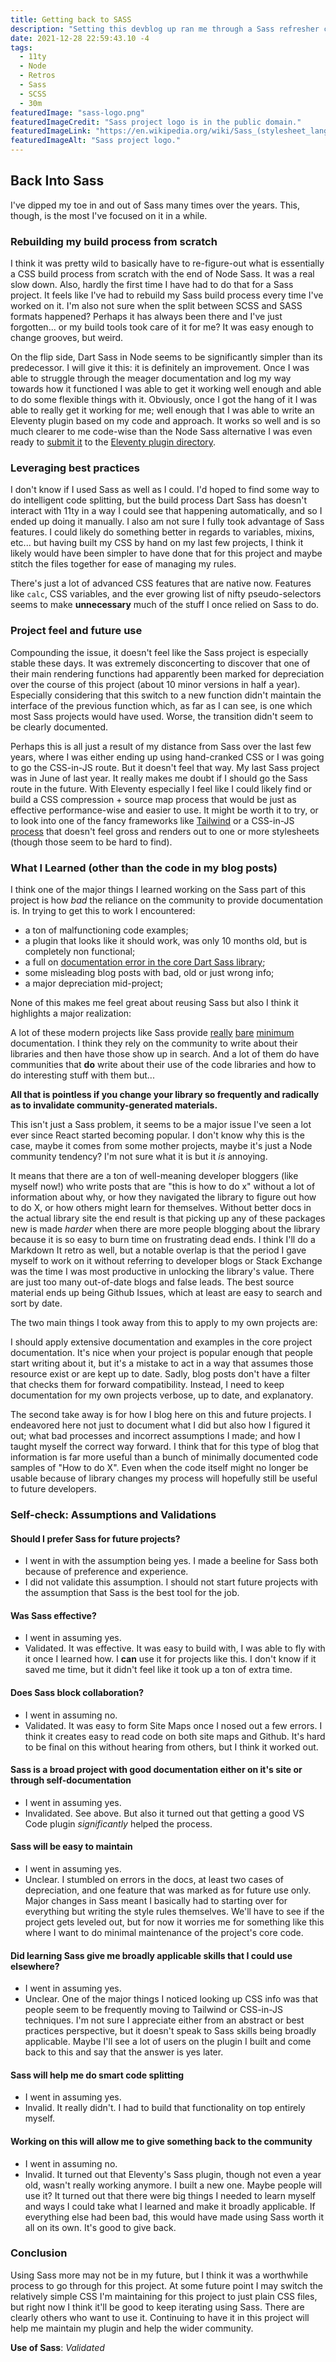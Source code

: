```yaml
---
title: Getting back to SASS
description: "Setting this devblog up ran me through a Sass refresher course, and presented an opportunity. But I'm not sure it was worth it"
date: 2021-12-28 22:59:43.10 -4
tags:
  - 11ty
  - Node
  - Retros
  - Sass
  - SCSS
  - 30m
featuredImage: "sass-logo.png"
featuredImageCredit: "Sass project logo is in the public domain."
featuredImageLink: "https://en.wikipedia.org/wiki/Sass_(stylesheet_language)"
featuredImageAlt: "Sass project logo."
---
```


## Back Into Sass

I've dipped my toe in and out of Sass many times over the years. This, though, is the most I've focused on it in a while.

### Rebuilding my build process from scratch

I think it was pretty wild to basically have to re-figure-out what is essentially a CSS build process from scratch with the end of Node Sass. It was a real slow down. Also, hardly the first time I have had to do that for a Sass project. It feels like I've had to rebuild my Sass build process every time I've worked on it. I'm also not sure when the split between SCSS and SASS formats happened? Perhaps it has always been there and I've just forgotten... or my build tools took care of it for me? It was easy enough to change grooves, but weird.

On the flip side, Dart Sass in Node seems to be significantly simpler than its predecessor. I will give it this: it is definitely an improvement. Once I was able to struggle through the meager documentation and log my way towards how it functioned I was able to get it working well enough and able to do some flexible things with it. Obviously, once I got the hang of it I was able to really get it working for me; well enough that I was able to write an Eleventy plugin based on my code and approach. It works so well and is so much clearer to me code-wise than the Node Sass alternative I was even ready to [submit it](https://github.com/11ty/11ty-website/pull/1257#pullrequestreview-841555379) to the [Eleventy plugin directory](https://www.11ty.dev/docs/plugins/).

### Leveraging best practices

I don't know if I used Sass as well as I could. I'd hoped to find some way to do intelligent code splitting, but the build process Dart Sass has doesn't interact with 11ty in a way I could see that happening automatically, and so I ended up doing it manually. I also am not sure I fully took advantage of Sass features. I could likely do something better in regards to variables, mixins, etc... but having built my CSS by hand on my last few projects, I think it likely would have been simpler to have done that for this project and maybe stitch the files together for ease of managing my rules.

There's just a lot of advanced CSS features that are native now. Features like `calc`, CSS variables, and the ever growing list of nifty pseudo-selectors seems to make **unnecessary** much of the stuff I once relied on Sass to do.

### Project feel and future use

Compounding the issue, it doesn't feel like the Sass project is especially stable these days. It was extremely disconcerting to discover that one of their main rendering functions had apparently been marked for depreciation over the course of this project (about 10 minor versions in half a year). Especially considering that this switch to a new function didn't maintain the interface of the previous function which, as far as I can see, is one which most Sass projects would have used. Worse, the transition didn't seem to be clearly documented.

Perhaps this is all just a result of my distance from Sass over the last few years, where I was either ending up using hand-cranked CSS or I was going to go the CSS-in-JS route. But it doesn't feel that way. My last Sass project was in June of last year. It really makes me doubt if I should go the Sass route in the future. With Eleventy especially I feel like I could likely find or build a CSS compression + source map process that would be just as effective performance-wise and easier to use. It might be worth it to try, or to look into one of the fancy frameworks like [Tailwind](https://tailwindcss.com/) or a CSS-in-JS [process](https://lit.dev/) that doesn't feel gross and renders out to one or more stylesheets (though those seem to be hard to find).

### What I Learned (other than the code in my blog posts)

I think one of the major things I learned working on the Sass part of this project is how *bad* the reliance on the community to provide documentation is. In trying to get this to work I encountered:

- a ton of malfunctioning code examples;
- a plugin that looks like it should work, was only 10 months old, but is completely non functional;
- a full on [documentation error in the core Dart Sass library](https://fightwithtools.dev/posts/projects/devblog/hello-day-2/);
- some misleading blog posts with bad, old or just wrong info;
- a major depreciation mid-project;

None of this makes me feel great about reusing Sass but also I think it highlights a major realization:

A lot of these modern projects like Sass provide [really](https://twitter.com/Chronotope/status/1472118035205042178) [bare](https://twitter.com/Chronotope/status/1374369144100024322) [minimum](https://twitter.com/Chronotope/status/1419441920951169027) documentation. I think they rely on the community to write about their libraries and then have those show up in search. And a lot of them do have communities that **do** write about their use of the code libraries and how to do interesting stuff with them but...

**All that is pointless if you change your library so frequently and radically as to invalidate community-generated materials.**

This isn't just a Sass problem, it seems to be a major issue I've seen a lot ever since React started becoming popular. I don't know why this is the case, maybe it comes from some mother projects, maybe it's just a Node community tendency? I'm not sure what it is but it *is* annoying.

It means that there are a ton of well-meaning developer bloggers (like myself now!) who write posts that are "this is how to do x" without a lot of information about why, or how they navigated the library to figure out how to do X, or how others might learn for themselves. Without better docs in the actual library site the end result is that picking up any of these packages new is made *harder* when there are more people blogging about the library because it is so easy to burn time on frustrating dead ends. I think I'll do a Markdown It retro as well, but a notable overlap is that the period I gave myself to work on it without referring to developer blogs or Stack Exchange was the time I was most productive in unlocking the library's value. There are just too many out-of-date blogs and false leads. The best source material ends up being Github Issues, which at least are easy to search and sort by date.

The two main things I took away from this to apply to my own projects are:

I should apply extensive documentation and examples in the core project documentation. It's nice when your project is popular enough that people start writing about it, but it's a mistake to act in a way that assumes those resource exist or are kept up to date. Sadly, blog posts don't have a filter that checks them for forward compatibility. Instead, I need to keep documentation for my own projects verbose, up to date, and explanatory.

The second take away is for how I blog here on this and future projects. I endeavored here not just to document what I did but also how I figured it out; what bad processes and incorrect assumptions I made; and how I taught myself the correct way forward. I think that for this type of blog that information is far more useful than a bunch of minimally documented code samples of "How to do X". Even when the code itself might no longer be usable because of library changes my process will hopefully still be useful to future developers.

### Self-check: Assumptions and Validations

#### Should I **prefer** Sass for future projects?

- I went in with the assumption being yes. I made a beeline for Sass both because of preference and experience.
- I did not validate this assumption. I should not start future projects with the assumption that Sass is the best tool for the job.

#### Was Sass effective?

- I went in assuming yes.
-  Validated. It was effective. It was easy to build with, I was able to fly with it once I learned how. I **can** use it for projects like this. I don't know if it saved me time, but it didn't feel like it took up a ton of extra time.

#### Does Sass block collaboration?

- I went in assuming no.
- Validated. It was easy to form Site Maps once I nosed out a few errors. I think it creates easy to read code on both site maps and Github. It's hard to be final on this without hearing from others, but I think it worked out.


#### Sass is a broad project with good documentation either on it's site or through self-documentation

- I went in assuming yes.
- Invalidated. See above. But also it turned out that getting a good VS Code plugin *significantly* helped the process.

#### Sass will be easy to maintain

- I went in assuming yes.
- Unclear. I stumbled on errors in the docs, at least two cases of depreciation, and one feature that was marked as for future use only. Major changes in Sass meant I basically had to starting over for everything but writing the style rules themselves. We'll have to see if the project gets leveled out, but for now it worries me for something like this where I want to do minimal maintenance of the project's core code.

#### Did learning Sass give me broadly applicable skills that I could use elsewhere?

- I went in assuming yes.
- Unclear. One of the major things I noticed looking up CSS info was that people seem to be frequently moving to Tailwind or CSS-in-JS techniques. I'm not sure I appreciate either from an abstract or best practices perspective, but it doesn't speak to Sass skills being broadly applicable. Maybe I'll see a lot of users on the plugin I built and come back to this and say that the answer is yes later.


#### Sass will help me do smart code splitting

- I went in assuming yes.
- Invalid. It really didn't. I had to build that functionality on top entirely myself.

#### Working on this will allow me to give something back to the community

- I went in assuming no.
- Invalid. It turned out that Eleventy's Sass plugin, though not even a year old, wasn't really working anymore. I built a new one. Maybe people will use it? It turned out that there were big things I needed to learn myself and ways I could take what I learned and make it broadly applicable. If everything else had been bad, this would have made using Sass worth it all on its own. It's good to give back.

### Conclusion

Using Sass more may not be in my future, but I think it was a worthwhile process to go through for this project. At some future point I may switch the relatively simple CSS I'm maintaining for this project to just plain CSS files, but right now I think it'll be good to keep iterating using Sass. There are clearly others who want to use it. Continuing to have it in this project will help me maintain my plugin and help the wider community.

**Use of Sass**: *Validated*
